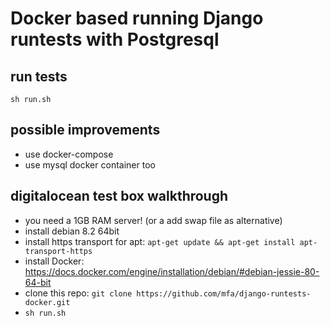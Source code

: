 # Docker based running Django runtests with Postgresql

## run tests

```
sh run.sh
```

## possible improvements

- use docker-compose
- use mysql docker container too


## digitalocean test box walkthrough

- you need a 1GB RAM server!  (or a add swap file as alternative)
- install debian 8.2 64bit
- install https transport for apt: ``apt-get update && apt-get install apt-transport-https``
- install Docker: https://docs.docker.com/engine/installation/debian/#debian-jessie-80-64-bit
- clone this repo: ``git clone https://github.com/mfa/django-runtests-docker.git``
- ``sh run.sh``
